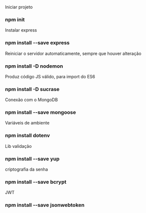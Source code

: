 Iniciar projeto

### npm init

Instalar express

### npm install --save express

Reiniciar o servidor automaticamente, sempre que houver alteração

### npm install -D nodemon

Produz código JS válido, para import do ES6

### npm install -D sucrase

Conexão com o MongoDB

### npm install --save mongoose

Variáveis de ambiente

### npm install dotenv

Lib validação

### npm install --save yup

criptografia da senha

### npm install --save bcrypt

JWT
### npm install --save jsonwebtoken